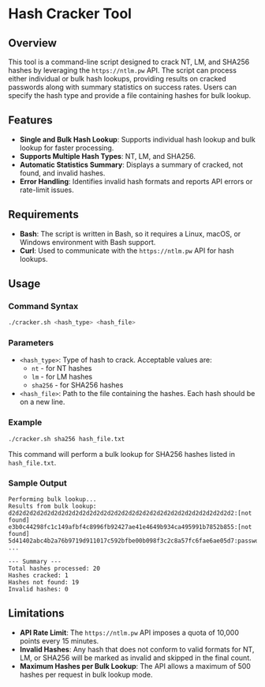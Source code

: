 # Hash Cracker Tool

## Overview

This tool is a command-line script designed to crack NT, LM, and SHA256 hashes by leveraging the `https://ntlm.pw` API. The script can process either individual or bulk hash lookups, providing results on cracked passwords along with summary statistics on success rates. Users can specify the hash type and provide a file containing hashes for bulk lookup.

## Features

- **Single and Bulk Hash Lookup**: Supports individual hash lookup and bulk lookup for faster processing.
- **Supports Multiple Hash Types**: NT, LM, and SHA256.
- **Automatic Statistics Summary**: Displays a summary of cracked, not found, and invalid hashes.
- **Error Handling**: Identifies invalid hash formats and reports API errors or rate-limit issues.

## Requirements

- **Bash**: The script is written in Bash, so it requires a Linux, macOS, or Windows environment with Bash support.
- **Curl**: Used to communicate with the `https://ntlm.pw` API for hash lookups.

## Usage

### Command Syntax

```bash
./cracker.sh <hash_type> <hash_file>
```

### Parameters

- `<hash_type>`: Type of hash to crack. Acceptable values are:
  - `nt` - for NT hashes
  - `lm` - for LM hashes
  - `sha256` - for SHA256 hashes
- `<hash_file>`: Path to the file containing the hashes. Each hash should be on a new line.

### Example

```bash
./cracker.sh sha256 hash_file.txt
```

This command will perform a bulk lookup for SHA256 hashes listed in `hash_file.txt`.

### Sample Output

```plaintext
Performing bulk lookup...
Results from bulk lookup:
d2d2d2d2d2d2d2d2d2d2d2d2d2d2d2d2d2d2d2d2d2d2d2d2d2d2d2d2d2d2d2d2:[not found]
e3b0c44298fc1c149afbf4c8996fb92427ae41e4649b934ca495991b7852b855:[not found]
5d41402abc4b2a76b9719d911017c592bfbe00b098f3c2c8a57fc6fae6ae05d7:password123
...

--- Summary ---
Total hashes processed: 20
Hashes cracked: 1
Hashes not found: 19
Invalid hashes: 0
```

## Limitations

- **API Rate Limit**: The `https://ntlm.pw` API imposes a quota of 10,000 points every 15 minutes.
- **Invalid Hashes**: Any hash that does not conform to valid formats for NT, LM, or SHA256 will be marked as invalid and skipped in the final count.
- **Maximum Hashes per Bulk Lookup**: The API allows a maximum of 500 hashes per request in bulk lookup mode.


